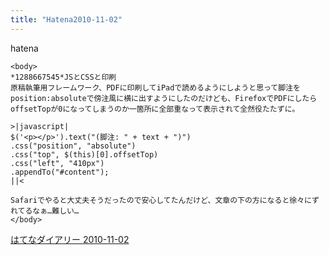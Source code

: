 ```yaml
---
title: "Hatena2010-11-02"
---
```


hatena

```
<body>
*1288667545*JSとCSSと印刷
原稿執筆用フレームワーク、PDFに印刷してiPadで読めるようにしようと思って脚注をposition:absoluteで傍注風に横に出すようにしたのだけども、FirefoxでPDFにしたらoffsetTopが0になってしまうのか一箇所に全部重なって表示されて全然役たたずに。

>|javascript|
$('<p></p>').text("(脚注: " + text + ")")
.css("position", "absolute")
.css("top", $(this)[0].offsetTop)
.css("left", "410px")
.appendTo("#content");
||<

Safariでやると大丈夫そうだったので安心してたんだけど、文章の下の方になると徐々にずれてるなぁ…難しい…
</body>
```


[はてなダイアリー 2010-11-02](https://nishiohirokazu.hatenadiary.org/archive/2010/11/02)